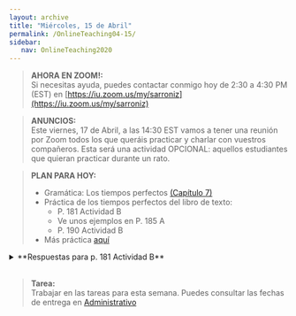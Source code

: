 ```yaml
---
layout: archive
title: "Miércoles, 15 de Abril"
permalink: /OnlineTeaching04-15/
sidebar:
   nav: OnlineTeaching2020
---
```

> **AHORA EN ZOOM!:**     
> Si necesitas ayuda, puedes contactar conmigo hoy de 2:30 a 4:30 PM (EST) en [https://iu.zoom.us/my/sarroniz](https://iu.zoom.us/my/sarroniz)


> **ANUNCIOS:**    
> Este viernes, 17 de Abril, a las 14:30 EST vamos a tener una reunión por Zoom todos los que queráis practicar y charlar con vuestros compañeros. Esta será una actividad OPCIONAL: aquellos estudiantes que quieran practicar durante un rato.  

> **PLAN PARA HOY:**
> - Gramática: Los tiempos perfectos [(Capítulo 7)](https://sarroniz.github.io/S-280/7/)     
> - Práctica de los tiempos perfectos del libro de texto:   
>   - P. 181 Actividad B    
>   - Ve unos ejemplos en P. 185 A    
>   - P. 190 Actividad B   
> - Más práctica [aquí](https://sarroniz.github.io/S-280/practica7.1/)   


<details><summary markdown="span">**Respuestas para p. 181 Actividad B**</summary>

1. he vivido; ha habido
2. Han sucedido
3. ha pasado
4. ha sido
5. ha pasado
6. he sobrevivido
7. he pensado
</details>
<br/>

> **Tarea:**   
> Trabajar en las tareas para esta semana. Puedes consultar las fechas de entrega en [Administrativo](https://sarroniz.github.io/S-280/Administrativo/)
